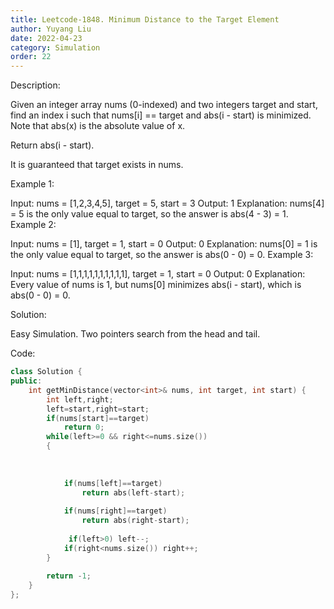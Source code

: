 ```yaml
---
title: Leetcode-1848. Minimum Distance to the Target Element
author: Yuyang Liu
date: 2022-04-23
category: Simulation
order: 22
---
```


Description:

Given an integer array nums (0-indexed) and two integers target and start, find an index i such that nums[i] == target and abs(i - start) is minimized. Note that abs(x) is the absolute value of x.

Return abs(i - start).

It is guaranteed that target exists in nums.

 

Example 1:

Input: nums = [1,2,3,4,5], target = 5, start = 3
Output: 1
Explanation: nums[4] = 5 is the only value equal to target, so the answer is abs(4 - 3) = 1.
Example 2:

Input: nums = [1], target = 1, start = 0
Output: 0
Explanation: nums[0] = 1 is the only value equal to target, so the answer is abs(0 - 0) = 0.
Example 3:

Input: nums = [1,1,1,1,1,1,1,1,1,1], target = 1, start = 0
Output: 0
Explanation: Every value of nums is 1, but nums[0] minimizes abs(i - start), which is abs(0 - 0) = 0.


Solution:

Easy Simulation. Two pointers search from the head and tail.


Code: 

``` c++
class Solution {
public:
    int getMinDistance(vector<int>& nums, int target, int start) {
        int left,right;
        left=start,right=start;
        if(nums[start]==target)
            return 0;
        while(left>=0 && right<=nums.size())
        {
           
            
            
            if(nums[left]==target)
                return abs(left-start);
            
            if(nums[right]==target)
                return abs(right-start);
            
             if(left>0) left--;
            if(right<nums.size()) right++;
        }
        
        return -1;
    }
};
```

